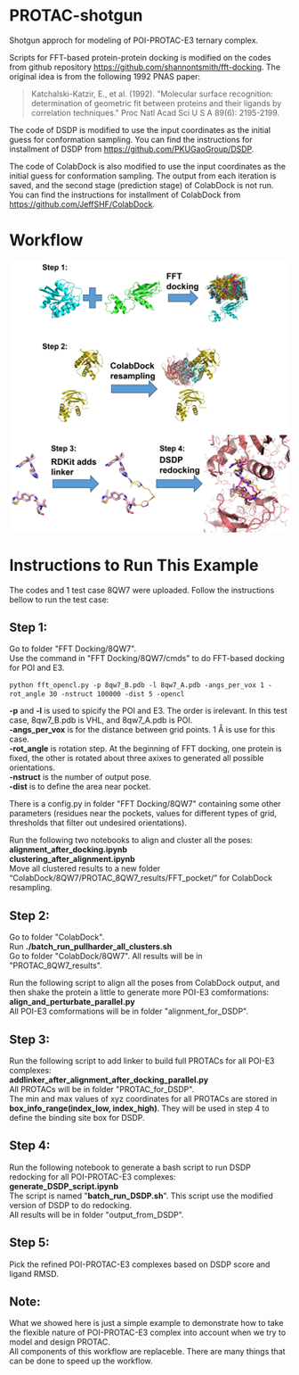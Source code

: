 # PROTAC-shotgun
Shotgun approch for modeling of POI-PROTAC-E3 ternary complex.

Scripts for FFT-based protein-protein docking is modified on the codes from github repository https://github.com/shannontsmith/fft-docking. The original idea is from the following 1992 PNAS paper:

>Katchalski-Katzir, E., et al. (1992). "Molecular surface recognition: determination of geometric fit between proteins and their ligands by correlation techniques." Proc Natl Acad Sci U S A 89(6): 2195-2199.

The code of DSDP is modified to use the input coordinates as the initial guess for conformation sampling. You can find the instructions for installment of DSDP from https://github.com/PKUGaoGroup/DSDP.

The code of ColabDock is also modified to use the input coordinates as the initial guess for conformation sampling. The output from each iteration is saved, and the second stage (prediction stage) of ColabDock is not run. You can find the instructions for installment of ColabDock from https://github.com/JeffSHF/ColabDock.

# Workflow
<img src="./images/PROTAC_shotgun_workflow.png" width="600" alt="PROTAC shotgun Workflow">

# Instructions to Run This Example
The codes and 1 test case 8QW7 were uploaded. Follow the instructions bellow to run the test case:

## Step 1:  
Go to folder "FFT Docking/8QW7".  
Use the command in "FFT Docking/8QW7/cmds" to do FFT-based docking for POI and E3.  
```
python fft_opencl.py -p 8qw7_B.pdb -l 8qw7_A.pdb -angs_per_vox 1 -rot_angle 30 -nstruct 100000 -dist 5 -opencl  
```
**-p** and **-l** is used to spicify the POI and E3. The order is irelevant. In this test case, 8qw7_B.pdb is VHL, and 8qw7_A.pdb is POI.  
**-angs_per_vox** is for the distance between grid points. 1 Å is use for this case.  
**-rot_angle** is rotation step. At the beginning of FFT docking, one protein is fixed, the other is rotated about three axixes to generated all possible orientations.  
**-nstruct** is the number of output pose.  
**-dist** is to define the area near pocket.  

There is a config.py in folder "FFT Docking/8QW7" containing some other parameters (residues near the pockets, values for different types of grid, thresholds that filter out undesired orientations).  

Run the following two notebooks to align and cluster all the poses:  
**alignment_after_docking.ipynb**  
**clustering_after_alignment.ipynb**  
Move all clustered results to a new folder “ColabDock/8QW7/PROTAC_8QW7_results/FFT_pocket/” for ColabDock resampling.  

## Step 2:  
Go to folder "ColabDock".  
Run **./batch_run_pullharder_all_clusters.sh**  
Go to folder "ColabDock/8QW7". All results will be in "PROTAC_8QW7_results".  

Run the following script to align all the poses from ColabDock output, and then shake the protein a little to generate more POI-E3 comformations:  
**align_and_perturbate_parallel.py**  
All POI-E3 comformations will be in folder "alignment_for_DSDP".  

## Step 3:  
Run the following script to add linker to build full PROTACs for all POI-E3 complexes:  
**addlinker_after_alignment_after_docking_parallel.py**  
All PROTACs will be in folder "PROTAC_for_DSDP".  
The min and max values of xyz coordinates for all PROTACs are stored in **box_info_range(index_low, index_high)**. They will be used in step 4 to define the binding site box for DSDP.  

## Step 4:  
Run the following notebook to generate a bash script to run DSDP redocking for all POI-PROTAC-E3 complexes:  
**generate_DSDP_script.ipynb**  
The script is named "**batch_run_DSDP.sh**". This script use the modified version of DSDP to do redocking.  
All results will be in folder "output_from_DSDP".  

## Step 5:  
Pick the refined POI-PROTAC-E3 complexes based on DSDP score and ligand RMSD.  

## Note:  
What we showed here is just a simple example to demonstrate how to take the flexible nature of POI-PROTAC-E3 complex into account when we try to model and design PROTAC.  
All components of this workflow are replaceble. There are many things that can be done to speed up the workflow.  


